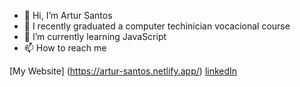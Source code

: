 - 👋 Hi, I’m Artur Santos
- 👀 I recently graduated a computer techinician vocacional course
- 🌱 I’m currently learning JavaScript
- 📫 How to reach me 

[My Website] (https://artur-santos.netlify.app/)
[linkedIn](https://www.linkedin.com/in/artur-santos-978923251/)


<!---
ArturRSantos/ArturRSantos is a ✨ special ✨ repository because its `README.md` (this file) appears on your GitHub profile.
You can click the Preview link to take a look at your changes.
--->
